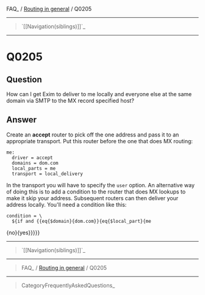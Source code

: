 FAQ\_ / [Routing in general](FAQ/Routing_in_general) / Q0205

* * * * *

> \`[[Navigation(siblings)]]\`\_

* * * * *

Q0205
=====

Question
--------

How can I get Exim to deliver to me locally and everyone else at the
same domain via SMTP to the MX record specified host?

Answer
------

Create an **accept** router to pick off the one address and pass it to
an appropriate transport. Put this router before the one that does MX
routing:

    me:
      driver = accept
      domains = dom.com
      local_parts = me
      transport = local_delivery

In the transport you will have to specify the `user` option. An
alternative way of doing this is to add a condition to the router that
does MX lookups to make it skip your address. Subsequent routers can
then deliver your address locally. You'll need a condition like this:

    condition = \
      ${if and {{eq{$domain}{dom.com}}{eq{$local_part}{me

{no}{yes}}}}}

* * * * *

> \`[[Navigation(siblings)]]\`\_

* * * * *

> FAQ\_ / [Routing in general](FAQ/Routing_in_general) / Q0205

* * * * *

> CategoryFrequentlyAskedQuestions\_
